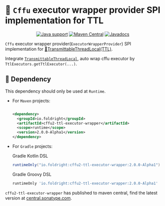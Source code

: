 # 🦝 `Cffu` executor wrapper provider SPI implementation for TTL

<p align="center">
<a href="https://openjdk.java.net/"><img src="https://img.shields.io/badge/Java-8+-339933?logo=openjdk&logoColor=white" alt="Java support"></a>
<a href="https://central.sonatype.com/artifact/io.foldright/cffu2-ttl-executor-wrapper/2.0.0-Alpha1/versions"><img src="https://img.shields.io/maven-central/v/io.foldright/cffu2-ttl-executor-wrapper?logo=apache-maven&logoColor=white" alt="Maven Central"></a>
<a href="https://foldright.io/api-docs/cffu2/"><img src="https://img.shields.io/maven-central/v/io.foldright/cffu2-ttl-executor-wrapper?label=javadoc&logo=read-the-docs&logoColor=white" alt="Javadocs"></a>
</p>

`Cffu` executor wrapper provider(`ExecutorWrapperProvider`) SPI implementation for
[📌TransmittableThreadLocal(TTL)](https://github.com/alibaba/transmittable-thread-local).

Integrate [`TransmittableThreadLocal`](https://github.com/alibaba/transmittable-thread-local),
auto wrap cffu executor by `TtlExecutors.getTtlExecutor(...)`.

## 🍪 Dependency

This dependency should only be used at `Runtime`.

- For `Maven` projects:

  ```xml

  <dependency>
    <groupId>io.foldright</groupId>
    <artifactId>cffu2-ttl-executor-wrapper</artifactId>
    <scope>runtime</scope>
    <version>2.0.0-Alpha1</version>
  </dependency>
  ```
- For `Gradle` projects:

  Gradle Kotlin DSL
  ```groovy
  runtimeOnly("io.foldright:cffu2-ttl-executor-wrapper:2.0.0-Alpha1")
  ```
  Gradle Groovy DSL
  ```groovy
  runtimeOnly 'io.foldright:cffu2-ttl-executor-wrapper:2.0.0-Alpha1'
  ```

`cffu2-ttl-executor-wrapper` has published to maven central, find the latest version at
[central.sonatype.com](https://central.sonatype.com/artifact/io.foldright/cffu2-ttl-executor-wrapper/2.0.0-Alpha1/versions).
